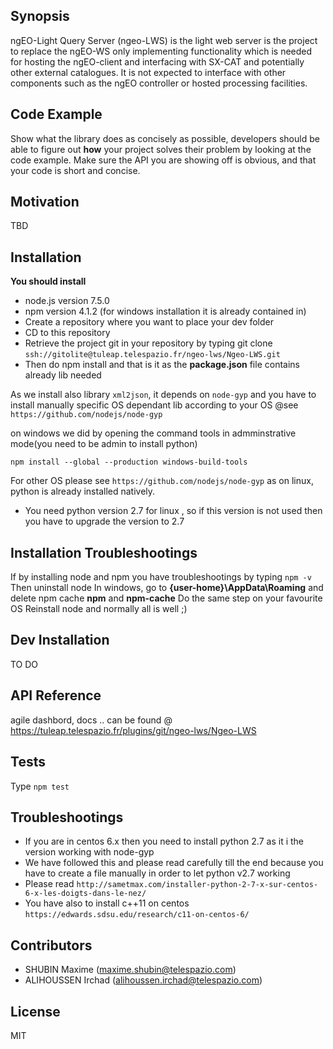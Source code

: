 ## Synopsis

ngEO-Light Query Server (ngeo-LWS) is the light web server is the project to replace the ngEO-WS only implementing functionality which is needed for hosting the ngEO-client and interfacing with SX-CAT and potentially other external catalogues.
It is not expected to interface with other components such as the ngEO controller or hosted processing facilities.

## Code Example

Show what the library does as concisely as possible, developers should be able to figure out **how** your project solves their problem by looking at the code example. Make sure the API you are showing off is obvious, and that your code is short and concise.

## Motivation

TBD

## Installation

**You should install**

- node.js version 7.5.0
- npm version 4.1.2 (for windows installation it is already contained in)
- Create a repository where you want to place your dev folder
- CD to this repository
- Retrieve the project git in your repository by typing git clone `ssh://gitolite@tuleap.telespazio.fr/ngeo-lws/Ngeo-LWS.git`
- Then do npm install and that is it as the **package.json** file contains already lib needed

As we install also library `xml2json`, it depends on `node-gyp`
and you have to install manually specific OS dependant lib according to your OS
@see `https://github.com/nodejs/node-gyp`

on windows we did by opening the command tools in admminstrative mode(you need to be admin to install python)

`npm install --global --production windows-build-tools`

For other OS please see `https://github.com/nodejs/node-gyp` as on linux, python is already installed natively.

- You need python version 2.7 for linux , so if this version is not used then you have to upgrade the version to 2.7

## Installation Troubleshootings
If by installing node and npm you have troubleshootings by typing `npm -v`
Then uninstall node
In windows, go to **{user-home}\AppData\Roaming**
and delete npm cache **npm** and **npm-cache**
Do the same step on your favourite OS
Reinstall node and normally all is well ;)

## Dev Installation
TO DO

## API Reference

agile dashbord, docs .. can be found @ https://tuleap.telespazio.fr/plugins/git/ngeo-lws/Ngeo-LWS

## Tests

Type `npm test`

## Troubleshootings
- If you are in centos 6.x then you need to install python 2.7 as it i the version working with node-gyp
- We have followed this and please read carefully till the end because you have to create a file manually in order to let python v2.7 working
- Please read `http://sametmax.com/installer-python-2-7-x-sur-centos-6-x-les-doigts-dans-le-nez/`
- You have also to install c++11 on centos `https://edwards.sdsu.edu/research/c11-on-centos-6/`

## Contributors

- SHUBIN Maxime (maxime.shubin@telespazio.com)
- ALIHOUSSEN Irchad (alihoussen.irchad@telespazio.com)

## License

MIT